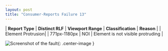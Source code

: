 ```yaml
---
layout: post
title: "Consumer-Reports Failure 13"
---
```

| **Report Type** | **Distinct RLF** | **Viewport Range** | **Classification** | **Reason** |
| Element Protrusion|  | 771px-1180px | NOI | Element is not visible protruding | 

![Screenshot of the fault](../../../assets/images/Consumer-Reports/fault13/overflow-Width975.png){: .center-image }